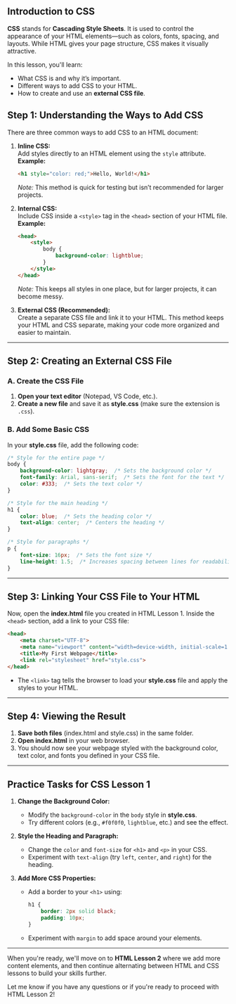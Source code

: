 

## **Introduction to CSS**

**CSS** stands for **Cascading Style Sheets**. It is used to control the appearance of your HTML elements—such as colors, fonts, spacing, and layouts. While HTML gives your page structure, CSS makes it visually attractive.

In this lesson, you'll learn:

- What CSS is and why it’s important.
- Different ways to add CSS to your HTML.
- How to create and use an **external CSS file**.


## **Step 1: Understanding the Ways to Add CSS**

There are three common ways to add CSS to an HTML document:

1. **Inline CSS:**  
   Add styles directly to an HTML element using the `style` attribute.  
   **Example:**  
   ```html
   <h1 style="color: red;">Hello, World!</h1>
   ```  
   *Note:* This method is quick for testing but isn’t recommended for larger projects.

2. **Internal CSS:**  
   Include CSS inside a `<style>` tag in the `<head>` section of your HTML file.  
   **Example:**  
   ```html
   <head>
       <style>
           body {
               background-color: lightblue;
           }
       </style>
   </head>
   ```  
   *Note:* This keeps all styles in one place, but for larger projects, it can become messy.

3. **External CSS (Recommended):**  
   Create a separate CSS file and link it to your HTML. This method keeps your HTML and CSS separate, making your code more organized and easier to maintain.

---

## **Step 2: Creating an External CSS File**

### **A. Create the CSS File**

1. **Open your text editor** (Notepad, VS Code, etc.).
2. **Create a new file** and save it as **style.css** (make sure the extension is `.css`).

### **B. Add Some Basic CSS**

In your **style.css** file, add the following code:
```css
/* Style for the entire page */
body {
    background-color: lightgray;  /* Sets the background color */
    font-family: Arial, sans-serif;  /* Sets the font for the text */
    color: #333;  /* Sets the text color */
}

/* Style for the main heading */
h1 {
    color: blue;  /* Sets the heading color */
    text-align: center;  /* Centers the heading */
}

/* Style for paragraphs */
p {
    font-size: 16px;  /* Sets the font size */
    line-height: 1.5;  /* Increases spacing between lines for readability */
}
```

---

## **Step 3: Linking Your CSS File to Your HTML**

Now, open the **index.html** file you created in HTML Lesson 1. Inside the `<head>` section, add a link to your CSS file:
```html
<head>
    <meta charset="UTF-8">
    <meta name="viewport" content="width=device-width, initial-scale=1.0">
    <title>My First Webpage</title>
    <link rel="stylesheet" href="style.css">
</head>
```
- The `<link>` tag tells the browser to load your **style.css** file and apply the styles to your HTML.

---

## **Step 4: Viewing the Result**

1. **Save both files** (index.html and style.css) in the same folder.
2. **Open index.html** in your web browser.
3. You should now see your webpage styled with the background color, text color, and fonts you defined in your CSS file.

---

## **Practice Tasks for CSS Lesson 1**

1. **Change the Background Color:**  
   - Modify the `background-color` in the `body` style in **style.css**.
   - Try different colors (e.g., `#f0f0f0`, `lightblue`, etc.) and see the effect.

2. **Style the Heading and Paragraph:**  
   - Change the `color` and `font-size` for `<h1>` and `<p>` in your CSS.
   - Experiment with `text-align` (try `left`, `center`, and `right`) for the heading.

3. **Add More CSS Properties:**  
   - Add a border to your `<h1>` using:
     ```css
     h1 {
         border: 2px solid black;
         padding: 10px;
     }
     ```
   - Experiment with `margin` to add space around your elements.

---


When you're ready, we'll move on to **HTML Lesson 2** where we add more content elements, and then continue alternating between HTML and CSS lessons to build your skills further.

Let me know if you have any questions or if you're ready to proceed with HTML Lesson 2!

